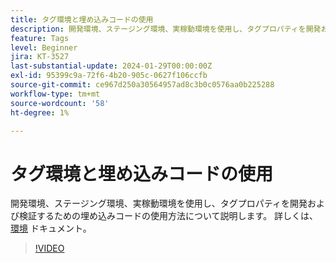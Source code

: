 ```yaml
---
title: タグ環境と埋め込みコードの使用
description: 開発環境、ステージング環境、実稼動環境を使用し、タグプロパティを開発および検証するための埋め込みコードの使用方法について説明します。
feature: Tags
level: Beginner
jira: KT-3527
last-substantial-update: 2024-01-29T00:00:00Z
exl-id: 95399c9a-72f6-4b20-905c-0627f106ccfb
source-git-commit: ce967d250a30564957ad8c3b0c0576aa0b225288
workflow-type: tm+mt
source-wordcount: '58'
ht-degree: 1%

---
```


# タグ環境と埋め込みコードの使用

開発環境、ステージング環境、実稼動環境を使用し、タグプロパティを開発および検証するための埋め込みコードの使用方法について説明します。 詳しくは、 [環境](https://experienceleague.adobe.com/docs/experience-platform/tags/publish/environments/environments.html?lang=ja) ドキュメント。

>[!VIDEO](https://video.tv.adobe.com/v/28729/?learn=on)
